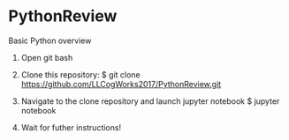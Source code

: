 # PythonReview
Basic Python overview 

1) Open git bash
1) Clone this repository: 
    $ git clone https://github.com/LLCogWorks2017/PythonReview.git
  
2) Navigate to the clone repository and launch jupyter notebook
    $ jupyter notebook
    
4) Wait for futher instructions!
